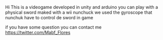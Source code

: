Hi
This is a videogame
developed in unity and arduino
you can play with a physical sword maked with a wii nunchuck 
we used the gyroscope that nunchuk have
to control de sword in game

if you have some question you can contact me
https://twitter.com/Mabf_Flores